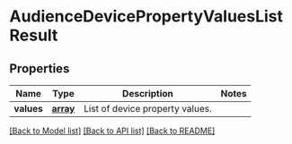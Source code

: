 # AudienceDevicePropertyValuesListResult

## Properties
Name | Type | Description | Notes
------------ | ------------- | ------------- | -------------
**values** | [**array**](.md) | List of device property values. | 

[[Back to Model list]](../README.md#documentation-for-models) [[Back to API list]](../README.md#documentation-for-api-endpoints) [[Back to README]](../README.md)

